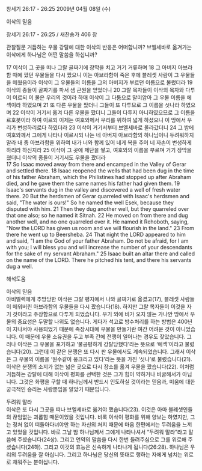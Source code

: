 창세기 26:17 - 26:25 
2009년 04월 08일 (수)

이삭의 믿음



창세기 26:17 - 26:25 / 새찬송가 406 장


관찰질문
거듭하는 우물 강탈에 대한 이삭의 반응은 어떠합니까?
브엘세바로 옮겨가는 이삭에게 하나님은 어떤 말씀을 하십니까?


17 이삭이 그 곳을 떠나 그랄 골짜기에 장막을 치고 거기 거류하며 18 그 아버지 아브라함 때에 팠던 우물들을 다시 팠으니 이는 아브라함이 죽은 후에 블레셋 사람이 그 우물들을 메웠음이라 이삭이 그 우물들의 이름을 그의 아버지가 부르던 이름으로 불렀더라 19 이삭의 종들이 골짜기를 파서 샘 근원을 얻었더니 20 그랄 목자들이 이삭의 목자와 다투어 이르되 이 물은 우리의 것이라 하매 이삭이 그 다툼으로 말미암아 그 우물 이름을 에섹이라 하였으며 21 또 다른 우물을 팠더니 그들이 또 다투므로 그 이름을 싯나라 하였으며 22 이삭이 거기서 옮겨 다른 우물을 팠더니 그들이 다투지 아니하였으므로 그 이름을 르호봇이라 하여 이르되 이제는 여호와께서 우리를 위하여 넓게 하셨으니 이 땅에서 우리가 번성하리로다 하였더라 23 이삭이 거기서부터 브엘세바로 올라갔더니 24 그 밤에 여호와께서 그에게 나타나 이르시되 나는 네 아버지 아브라함의 하나님이니 두려워하지 말라 내 종 아브라함을 위하여 내가 너와 함께 있어 네게 복을 주어 네 자손이 번성하게 하리라 하신지라 25 이삭이 그 곳에 제단을 쌓고, 여호와의 이름을 부르며 거기 장막을 쳤더니 이삭의 종들이 거기서도 우물을 팠더라  
17 So Isaac moved away from there and encamped in the Valley of Gerar and settled there. 18 Isaac reopened the wells that had been dug in the time of his father Abraham, which the Philistines had stopped up after Abraham died, and he gave them the same names his father had given them. 19 Isaac's servants dug in the valley and discovered a well of fresh water there. 20 But the herdsmen of Gerar quarreled with Isaac's herdsmen and said, "The water is ours!" So he named the well Esek, because they disputed with him. 21 Then they dug another well, but they quarreled over that one also; so he named it Sitnah. 22 He moved on from there and dug another well, and no one quarreled over it. He named it Rehoboth, saying, "Now the LORD has given us room and we will flourish in the land." 23 From there he went up to Beersheba. 24 That night the LORD appeared to him and said, "I am the God of your father Abraham. Do not be afraid, for I am with you; I will bless you and will increase the number of your descendants for the sake of my servant Abraham." 
25 Isaac built an altar there and called on the name of the LORD. There he pitched his tent, and there his servants dug a well.

해석도움





이삭의 믿음   
아비멜렉에게 추방당한 이삭은 그랄 평지에서 나와 골짜기로 옮겼고(17), 블레셋 사람들이 메워버린 아브라함의 우물들을 다시 팠습니다(18). 하지만 그랄 목자들이 이것을 자기 것이라고 주장함으로 다투게 되었습니다. 우기 외에 비가 오지 않는 가나안 땅에서 우물의 중요성은 두말할 나위도 없습니다. 게다가 석고로 방수처리를 하는 방법은 400년이 지나서야 사용되었기 때문에 족장시대에 우물을 만들기란 여간 어려운 것이 아니었습니다. 이 때문에 우물 소유권을 두고 부족 간에 전쟁이 일어나는 경우도 잦았습니다. 그러나 이삭은 그 우물을 포기하고 ‘불공평하게 강탈당했다’라는 뜻으로 ‘에섹’이라고 불렀습니다(20). 그런데 이 같은 분쟁은 또 다시 판 우물에서도 계속되었습니다. 그래서 이삭은 그 우물의 이름을 ‘원수같이 웅크리고 있다’라는 뜻을 가진 ‘싯나’로 불렀습니다(21). 이삭은 분쟁의 소지가 없는 넓은 곳으로 다시 장소를 옮겨 우물을 팠습니다(22). 이처럼 거듭하는 강탈에 대해 이삭이 평화를 선택한 것은 그가 힘이 약하거나 비굴해서가 아닙니다. 그것은 화평을 구할 때 하나님께서 반드시 인도하실 것이라는 믿음과, 미움에 대한 궁극적인 승리는 사랑뿐임을 알았기 때문입니다.            

두려워 말라  
이삭은 또 다시 그곳을 떠나 브엘세바로 옮겨야 했습니다(23). 이것은 아마 블레셋인들의 끊임없는 괴롭힘 때문이었을 것입니다. 비록 이삭이 평화를 위해 양보는 하였지만, 그는 정처 없이 떠돌아다녀야만 하는 자신의 처지 때문에 마음 한편에서는 두려움을 느끼고 있었을 것입니다. 바로 그날 밤 하나님께서 그에게 나타나셔서 “두려워 말라”라고 말씀해 주셨습니다(24상). 그리고 언약의 말씀을 다시 한번 들려주심으로 그를 위로해 주셨습니다(24하). 그리고 이것의 효능은 신속하게 나타나게 됩니다(26:28). 하나님은 우리의 두려움을 잘 아십니다. 그리고 하나님은 당신의 뜻대로 행하는 자에게 넘치는 위로로 채워주는 분이십니다.